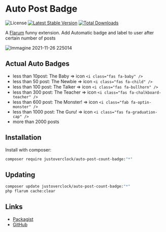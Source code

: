 # Auto Post Badge

![License](https://img.shields.io/badge/license-MIT-blue.svg) [![Latest Stable Version](https://img.shields.io/packagist/v/justoverclock/auto-post-count-badge.svg)](https://packagist.org/packages/justoverclock/auto-post-count-badge) [![Total Downloads](https://img.shields.io/packagist/dt/justoverclock/auto-post-count-badge.svg)](https://packagist.org/packages/justoverclock/auto-post-count-badge)

A [Flarum](https://flarum.it) funny extension. Add Automatic badge and label to user after certain number of posts


![Immagine 2021-11-26 225014](https://user-images.githubusercontent.com/79002016/143657265-40e0e0f2-5a5d-4565-9adf-b446314f20eb.png)

## Actual Auto Badges

   - less than 10post: The Baby => icon `<i class="fas fa-baby" />`
   - less than 50 post: The Newbie => icon `<i class="fas fa-child" />`
   - less than 100 post: The Talker => icon `<i class="fas fa-bullhorn" />`
   - less than 300 post: The Teacher => icon `<i class="fas fa-chalkboard-teacher" />`
   - less than 600 post: The Monster! => icon `<i class="fab fa-optin-monster" />`
   - less than 1000 post: The Guru! => icon `<i class="fas fa-graduation-cap" />`
   - more than 2000 posts

## Installation

Install with composer:

```sh
composer require justoverclock/auto-post-count-badge:"*"
```

## Updating

```sh
composer update justoverclock/auto-post-count-badge:"*"
php flarum cache:clear
```

## Links

- [Packagist](https://packagist.org/packages/justoverclock/auto-post-count-badge)
- [GitHub](https://github.com/justoverclockl/auto-post-count-badge)


